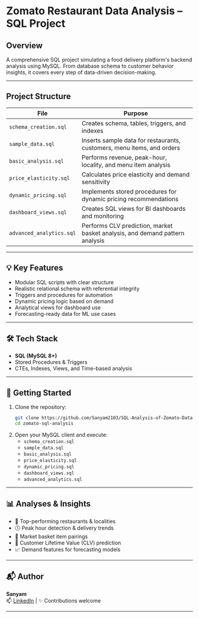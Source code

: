 #  Zomato Restaurant Data Analysis – SQL Project

##  Overview
A comprehensive SQL project simulating a food delivery platform's backend analysis using MySQL. From database schema to customer behavior insights, it covers every step of data-driven decision-making.

---

##  Project Structure
| File | Purpose |
|------|---------|
| `schema_creation.sql` | Creates schema, tables, triggers, and indexes |
| `sample_data.sql` | Inserts sample data for restaurants, customers, menu items, and orders |
| `basic_analysis.sql` | Performs revenue, peak-hour, locality, and menu item analysis |
| `price_elasticity.sql` | Calculates price elasticity and demand sensitivity |
| `dynamic_pricing.sql` | Implements stored procedures for dynamic pricing recommendations |
| `dashboard_views.sql` | Creates SQL views for BI dashboards and monitoring |
| `advanced_analytics.sql` | Performs CLV prediction, market basket analysis, and demand pattern analysis |

---

## 💡 Key Features
- Modular SQL scripts with clear structure
- Realistic relational schema with referential integrity
- Triggers and procedures for automation
- Dynamic pricing logic based on demand
- Analytical views for dashboard use
- Forecasting-ready data for ML use cases

---

## 🛠️ Tech Stack
- **SQL (MySQL 8+)**
- Stored Procedures & Triggers
- CTEs, Indexes, Views, and Time-based analysis

---

## 🚀 Getting Started
1. Clone the repository:
   ```bash
   git clone https://github.com/Sanyam2103/SQL-Analysis-of-Zomato-Data.git
   cd zomato-sql-analysis
   ```
2. Open your MySQL client and execute:
   - `schema_creation.sql`
   - `sample_data.sql`
   - `basic_analysis.sql`
   - `price_elasticity.sql`
   - `dynamic_pricing.sql`
   - `dashboard_views.sql`
   - `advanced_analytics.sql`

---

## 📊 Analyses & Insights
- 🏪 Top-performing restaurants & localities
- 🕓 Peak hour detection & delivery trends
- 🧺 Market basket item pairings
- 💸 Customer Lifetime Value (CLV) prediction
- 📈 Demand features for forecasting models

---

## 📬 Author
**Sanyam**  
📫 [LinkedIn](https://www.linkedin.com/in/sanyam-choudhary-a27b03223/) | ✨ Contributions welcome

---


